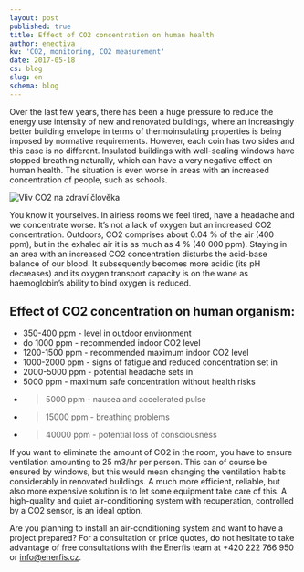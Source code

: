 ```yaml
---
layout: post
published: true
title: Effect of CO2 concentration on human health
author: enectiva
kw: 'CO2, monitoring, CO2 measurement'
date: 2017-05-18
cs: blog
slug: en
schema: blog
---
```


Over the last few years, there has been a huge pressure to reduce the energy use intensity of new and renovated buildings, where an increasingly better building envelope in terms of thermoinsulating properties is being imposed by normative requirements. However, each coin has two sides and this case is no different. Insulated buildings with well-sealing windows have stopped breathing naturally, which can have a very negative effect on human health. The situation is even worse in areas with an increased concentration of people, such as schools.

<img src="/img/blog/monitoring_CO2_lr.jpg" alt="Vliv CO2 na zdraví člověka" class="center">

You know it yourselves. In airless rooms we feel tired, have a headache and we concentrate worse. It’s not a lack of oxygen but an increased CO2 concentration. Outdoors, CO2 comprises about 0.04 % of the air (400 ppm), but in the exhaled air it is as much as 4 % (40 000 ppm). Staying in an area with an increased CO2 concentration disturbs the acid-base balance of our blood. It subsequently becomes more acidic (its pH decreases) and its oxygen transport capacity is on the wane as haemoglobin’s ability to bind oxygen is reduced. 

## Effect of CO2 concentration on human organism:

- 350-400 ppm     -	level in outdoor environment
- do 1000 ppm	    - recommended indoor CO2 level
- 1200-1500 ppm	  - recommended maximum indoor CO2 level
- 1000-2000 ppm	  - signs of fatigue and reduced concentration set in
- 2000-5000 ppm	  - potential headache sets in
- 5000 ppm	      - maximum safe concentration without health risks
- > 5000 ppm	    - nausea and accelerated pulse
- > 15000 ppm	    - breathing problems
- > 40000 ppm	    - potential loss of consciousness

If you want to eliminate the amount of CO2 in the room, you have to ensure ventilation amounting to 25 m3/hr per person. This can of course be ensured by windows, but this would mean changing the ventilation habits considerably in renovated buildings. A much more efficient, reliable, but also more expensive solution is to let some equipment take care of this. A high-quality and quiet air-conditioning system with recuperation, controlled by a CO2 sensor, is an ideal option.

Are you planning to install an air-conditioning system and want to have a project prepared? For a consultation or price quotes, do not hesitate to take advantage of free consultations with the Enerfis team at +420 222 766 950 or info@enerfis.cz.



